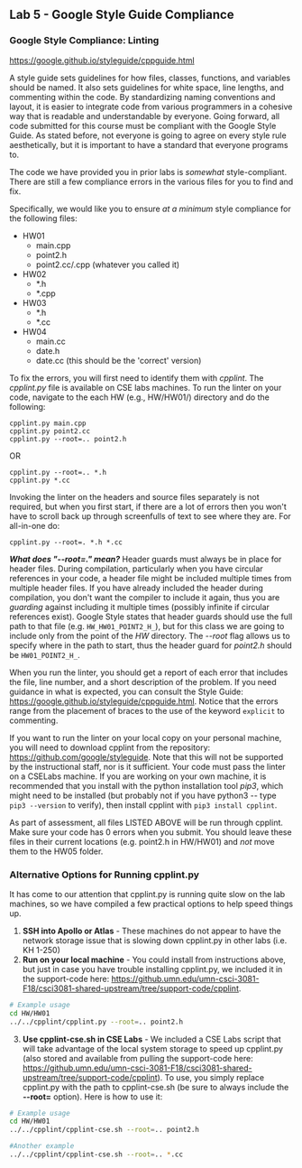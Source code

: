 ## Lab 5 - Google Style Guide Compliance

### Google Style Compliance: Linting

https://google.github.io/styleguide/cppguide.html

A style guide sets guidelines for how files, classes, functions, and variables
should be named. It also sets guidelines for white space, line lengths, and
commenting within the code. By standardizing naming conventions and layout, it
is easier to integrate code from various programmers in a cohesive way that
is readable and understandable by everyone. Going forward, all code submitted
for this course must be compliant with the Google Style Guide. As stated before,
not everyone is going to agree on every style rule aesthetically, but it is 
important to have a standard that everyone programs to.

The code we have provided you in prior labs is _somewhat_ style-compliant. There 
are still a few compliance errors in the various files for you to find and fix.

Specifically, we would like you to ensure *at a minimum* style compliance for
the following files:

 * HW01
   - main.cpp
   - point2.h
   - point2.cc/.cpp (whatever you called it)
 * HW02
   - *.h
   - *.cpp
 * HW03
   - *.h
   - *.cc
 * HW04
   - main.cc
   - date.h
   - date.cc (this should be the 'correct' version)

To fix the errors, you will first need to identify them with _cpplint_. The
_cpplint.py_ file is available on CSE labs machines. To run the linter on your
code, navigate to the each HW (e.g., HW/HW01/) directory and do the following:

```
cpplint.py main.cpp
cpplint.py point2.cc
cpplint.py --root=.. point2.h
```

OR

```
cpplint.py --root=.. *.h
cpplint.py *.cc
```

Invoking the linter on the headers and source files separately is not required,
but when you first start, if there are a lot of errors then you won't have to
scroll back up through screenfulls of text to see where they are. For all-in-one
do:

```
cpplint.py --root=. *.h *.cc
```

**_What does "--root=." mean?_** Header guards must always be in place for header 
files. During compilation, particularly when you have circular references in your 
code, a header file might be included multiple times from multiple header files. 
If you have already included the header during compilation, you don't want the 
compiler to include it again, thus you are _guarding_ against including it multiple 
times (possibly infinite if circular references exist). Google Style states that 
header guards should use the full path to that file 
(e.g. `HW_HW01_POINT2_H_`), but for this class we are 
going to include only from the point of the _HW_ directory. The _--root_ flag 
allows us to specify where in the path to start, thus the header guard for _point2.h_ 
should be `HW01_POINT2_H_`.

When you run the linter, you should get a report of each error that includes the
file, line number, and a short description of the problem. If you need guidance
in what is expected, you can consult the Style Guide:
https://google.github.io/styleguide/cppguide.html. Notice that the errors range
from the placement of braces to the use of the keyword `explicit` to commenting.

If you want to run the linter on your local copy on your personal machine, you
will need to download cpplint from the repository:
https://github.com/google/styleguide. Note that this will not be supported by
the instructional staff, nor is it sufficient. Your code must pass the linter on 
a CSELabs machine. If you are working on your own machine, it
is recommended that you install with the python installation tool _pip3_, which
might need to be installed (but probably not if you have python3 -- type `pip3
--version` to verify), then install cpplint with `pip3 install cpplint`.

As part of assessment, all files LISTED ABOVE will be run through cpplint. Make 
sure your code has 0 errors when you submit. You should leave these files in their
current locations (e.g. point2.h in HW/HW01) and *not* move them to the HW05 folder.

### Alternative Options for Running cpplint.py

It has come to our attention that cpplint.py is running quite slow on the lab machines,
so we have compiled a few practical options to help speed things up.

1. **SSH into Apollo or Atlas** - These machines do not appear to have the network storage
issue that is slowing down cpplint.py in other labs (i.e. KH 1-250)
2. **Run on your local machine** - You could install from instructions above, but just in case
you have trouble installing cpplint.py, we included it in the support-code here:
https://github.umn.edu/umn-csci-3081-F18/csci3081-shared-upstream/tree/support-code/cpplint.

  ```bash
  # Example usage
  cd HW/HW01
  ../../cpplint/cpplint.py --root=.. point2.h
  ```
  
3. **Use cpplint-cse.sh in CSE Labs** - We included a CSE Labs script that will take advantage
of the local system storage to speed up cpplint.py (also stored and available from pulling the support-code here: https://github.umn.edu/umn-csci-3081-F18/csci3081-shared-upstream/tree/support-code/cpplint).
To use, you simply replace cpplint.py with the path to cpplint-cse.sh (be sure to always include the **--root=** option).
Here is how to use it:


  ```bash
  # Example usage
  cd HW/HW01
  ../../cpplint/cpplint-cse.sh --root=.. point2.h
  
  #Another example
  ../../cpplint/cpplint-cse.sh --root=.. *.cc
  ```
